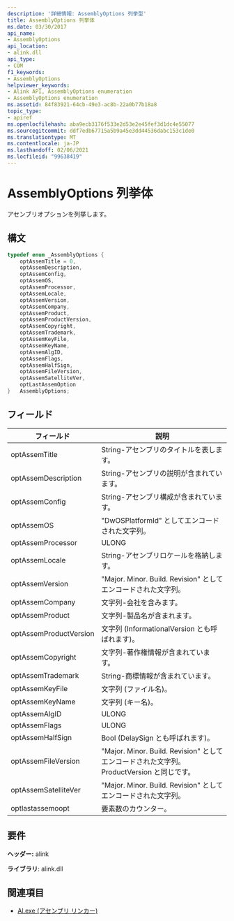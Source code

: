 ```yaml
---
description: '詳細情報: AssemblyOptions 列挙型'
title: AssemblyOptions 列挙体
ms.date: 03/30/2017
api_name:
- AssemblyOptions
api_location:
- alink.dll
api_type:
- COM
f1_keywords:
- AssemblyOptions
helpviewer_keywords:
- Alink API, AssemblyOptions enumeration
- AssemblyOptions enumeration
ms.assetid: 84f83921-64cb-49e3-ac8b-22a0b77b18a8
topic_type:
- apiref
ms.openlocfilehash: aba9ecb3176f533e2d53e2e45fef3d1dc4e55077
ms.sourcegitcommit: ddf7edb67715a5b9a45e3dd44536dabc153c1de0
ms.translationtype: MT
ms.contentlocale: ja-JP
ms.lasthandoff: 02/06/2021
ms.locfileid: "99638419"
---
```

# <a name="assemblyoptions-enumeration"></a>AssemblyOptions 列挙体

アセンブリオプションを列挙します。  
  
## <a name="syntax"></a>構文  
  
```cpp  
typedef enum _AssemblyOptions {  
    optAssemTitle = 0,  
    optAssemDescription,  
    optAssemConfig,  
    optAssemOS,  
    optAssemProcessor,  
    optAssemLocale,  
    optAssemVersion,  
    optAssemCompany,  
    optAssemProduct,  
    optAssemProductVersion,  
    optAssemCopyright,  
    optAssemTrademark,  
    optAssemKeyFile,  
    optAssemKeyName,  
    optAssemAlgID,  
    optAssemFlags,  
    optAssemHalfSign,  
    optAssemFileVersion,  
    optAssemSatelliteVer,  
    optLastAssemOption  
}   AssemblyOptions;  
```  
  
## <a name="fields"></a>フィールド  
  
|フィールド|説明|  
|-----------|-----------------|  
|optAssemTitle|String-アセンブリのタイトルを表します。|  
|optAssemDescription|String-アセンブリの説明が含まれています。|  
|optAssemConfig|String-アセンブリ構成が含まれています。|  
|optAssemOS|"DwOSPlatformId" としてエンコードされた文字列。|  
|optAssemProcessor|ULONG|  
|optAssemLocale|String-アセンブリロケールを格納します。|  
|optAssemVersion|"Major. Minor. Build. Revision" としてエンコードされた文字列。|  
|optAssemCompany|文字列-会社を含みます。|  
|optAssemProduct|文字列-製品名が含まれます。|  
|optAssemProductVersion|文字列 (InformationalVersion とも呼ばれます)。|  
|optAssemCopyright|文字列-著作権情報が含まれています。|  
|optAssemTrademark|String-商標情報が含まれています。|  
|optAssemKeyFile|文字列 (ファイル名)。|  
|optAssemKeyName|文字列 (キー名)。|  
|optAssemAlgID|ULONG|  
|optAssemFlags|ULONG|  
|optAssemHalfSign|Bool (DelaySign とも呼ばれます)。|  
|optAssemFileVersion|"Major. Minor. Build. Revision" としてエンコードされた文字列。 ProductVersion と同じです。|  
|optAssemSatelliteVer|"Major. Minor. Build. Revision" としてエンコードされた文字列。|  
|optlastassemoopt|要素数のカウンター。|  
  
## <a name="requirements"></a>要件  

 **ヘッダー:** alink  
  
 **ライブラリ**: alink.dll  
  
## <a name="see-also"></a>関連項目

- [Al.exe (アセンブリ リンカー)](../../tools/al-exe-assembly-linker.md)
